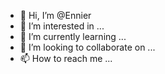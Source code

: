 - 👋 Hi, I’m @Ennier
- 👀 I’m interested in ...
- 🌱 I’m currently learning ...
- 💞️ I’m looking to collaborate on ...
- 📫 How to reach me ...

<!---
Ennier/Ennier is a ✨ special ✨ repository because its `README.md` (this file) appears on your GitHub profile.
You can click the Preview link to take a look at your changes.
--->
